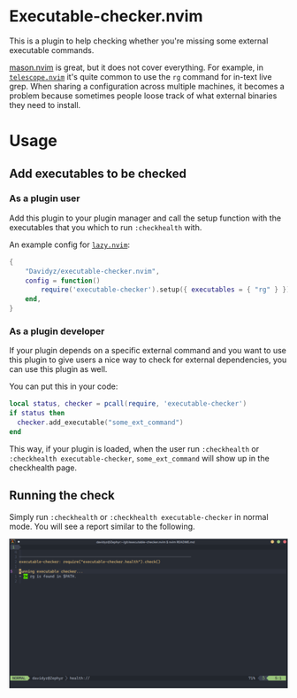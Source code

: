# Executable-checker.nvim

This is a plugin to help checking whether you're missing some external executable commands.  

[mason.nvim](https://github.com/williamboman/mason.nvim) is great, but it does not cover everything. 
For example, in [`telescope.nvim`](https://github.com/nvim-telescope/telescope.nvim)
it's quite common to use the `rg` command for in-text live grep. When sharing a configuration 
across multiple machines, it becomes a problem because sometimes people loose track of what 
external binaries they need to install.

# Usage

## Add executables to be checked

### As a plugin user

Add this plugin to your plugin manager and call the setup function with the
executables that you which to run `:checkhealth` with.

An example config for [`lazy.nvim`](https://github.com/folke/lazy.nvim):
```lua
{
    "Davidyz/executable-checker.nvim",
    config = function()
        require('executable-checker').setup({ executables = { "rg" } })
    end,
}
```

### As a plugin developer

If your plugin depends on a specific external command and you want to use this plugin to give users a nice 
way to check for external dependencies, you can use this plugin as well. 

You can put this in your code:
```lua
local status, checker = pcall(require, 'executable-checker')
if status then
  checker.add_executable("some_ext_command")
end
```
This way, if your plugin is loaded, when the user run `:checkhealth` or `:checkhealth executable-checker`, 
`some_ext_command` will show up in the checkhealth page.

## Running the check

Simply run `:checkhealth` or `:checkhealth executable-checker` in normal mode. You will see a report
similar to the following.

![Example health check report](./images/demo01.png)
